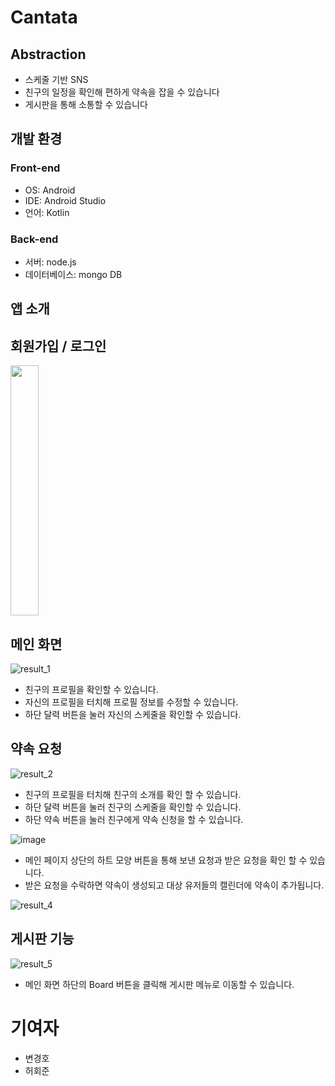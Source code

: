 # Cantata

## Abstraction
- 스케줄 기반 SNS
- 친구의 일정을 확인해 편하게 약속을 잡을 수 있습니다
- 게시판을 통해 소통할 수 있습니다

## 개발 환경
### Front-end
- OS: Android 
- IDE: Android Studio
- 언어: Kotlin
### Back-end
- 서버: node.js
- 데이터베이스: mongo DB

## 앱 소개

## 회원가입 / 로그인
<img src="https://user-images.githubusercontent.com/79579154/188381040-2a2b3f63-8916-4e47-9d33-3659dd3161fa.jpeg" width="30%" height="400">

## 메인 화면

![result_1](https://user-images.githubusercontent.com/79579154/188393785-9a91ec90-8f7d-4008-9d62-d37c389591f1.jpeg)



- 친구의 프로필을 확인할 수 있습니다.
- 자신의 프로필을 터치해 프로필 정보를 수정할 수 있습니다.
- 하단 달력 버튼을 눌러 자신의 스케줄을 확인할 수 있습니다.

## 약속 요청

![result_2](https://user-images.githubusercontent.com/79579154/188395886-ecf6e6c8-7ee9-48be-80c8-d8e6c8f6510b.jpeg)


- 친구의 프로필을 터치해 친구의 소개를 확인 할 수 있습니다.
- 하단 달력 버튼을 눌러 친구의 스케줄을 확인할 수 있습니다.
- 하단 약속 버튼을 눌러 친구에게 약속 신청을 할 수 있습니다.  
  


![image](https://user-images.githubusercontent.com/79579154/188554312-149d32a1-ba66-4b2d-bfd3-312a695a915f.png)
- 메인 페이지 상단의 하트 모양 버튼을 통해 보낸 요청과 받은 요청을 확인 할 수 있습니다.
- 받은 요청을 수락하면 약속이 생성되고 대상 유저들의 캘린더에 약속이 추가됩니다.

![result_4](https://user-images.githubusercontent.com/79579154/188554575-c45ba2bc-9e97-43b9-b30f-4dc9f71c0a65.jpeg)

## 게시판 기능

![result_5](https://user-images.githubusercontent.com/79579154/188554938-2c8c425e-abc8-4855-acf4-c2d1cbd8240f.jpeg)

- 메인 화면 하단의 Board 버튼을 클릭해 게시판 메뉴로 이동할 수 있습니다.

# 기여자
- 변경호
- 허회준
